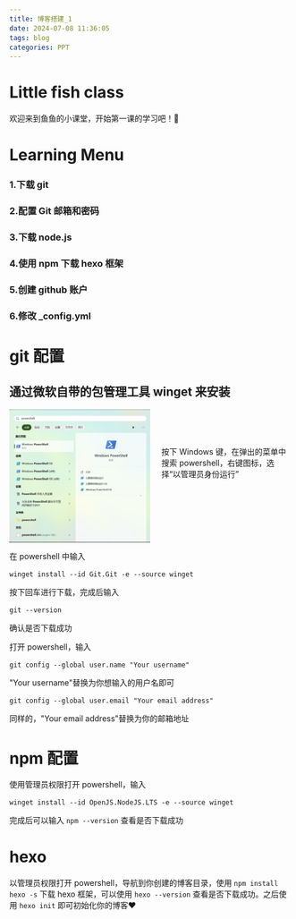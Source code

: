 ```yaml
---
title: 博客搭建_1
date: 2024-07-08 11:36:05
tags: blog
categories: PPT
---
```


<!-- slide -->

# Little fish class

欢迎来到鱼鱼的小课堂，开始第一课的学习吧！🚀

<!-- slide -->

# Learning  Menu

<div style="text-align: left;">
  <h3>1.下载 git</h3>
  <h3>2.配置 Git 邮箱和密码</h3>
  <h3>3.下载 node.js</h3>
  <h3>4.使用 npm 下载 hexo 框架</h3>
  <h3>5.创建 github 账户</h3>
  <h3>6.修改 _config.yml</h3>
</div>

<!-- slide -->

# git 配置

<!-- slide -->

## 通过微软自带的包管理工具 winget 来安装

<div style="overflow: auto;" >  <!-- 添加了 overflow:auto; 以清除浮动 -->
    <img src="/img/powershell%20启动截图.png" alt="powershell 启动截图" style="float: left; width: 50%; margin-right: 20px; height: auto;">
    <p style="margin-top: 13%;">  <!-- 根据需要调整 margin-top -->
        按下 Windows 键，在弹出的菜单中搜索 powershell，右键图标，选择“以管理员身份运行”
    </p>
</div>

<!-- slide -->

在 powershell 中输入

```shell
winget install --id Git.Git -e --source winget
```

按下回车进行下载，完成后输入

```shell
git --version
```

确认是否下载成功

<!-- slide -->

打开 powershell，输入

```shell
git config --global user.name "Your username"
```

"Your username"替换为你想输入的用户名即可

```shell
git config --global user.email "Your email address"
```
同样的，"Your email address"替换为你的邮箱地址

<!-- slide -->

# npm 配置

<!-- slide -->

使用管理员权限打开 powershell，输入

```shell
winget install --id OpenJS.NodeJS.LTS -e --source winget
```
 
完成后可以输入 `npm --version` 查看是否下载成功

<!-- slide -->

# hexo

<!-- slide -->

以管理员权限打开 powershell，导航到你创建的博客目录，使用 `npm install hexo -s` 下载 hexo 框架，可以使用 `hexo --version` 查看是否下载成功。之后使用 `hexo init` 即可初始化你的博客❤️

